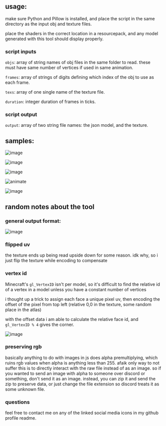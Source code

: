 ## usage:

make sure Python and Pillow is installed, and place the script in the same directory as the input obj and texture files.

place the shaders in the correct location in a resourcepack, and any model generated with this tool should display properly.

### script inputs

`objs`: array of string names of obj files in the same folder to read. these must have same number of vertices if used in same animation.

`frames`: array of strings of digits defining which index of the obj to use as each frame.

`texs`: array of one single name of the texture file.

`duration`: integer duration of frames in ticks.

### script output

`output`: array of two string file names: the json model, and the texture.

## samples:

![image](https://user-images.githubusercontent.com/16228717/148311540-503cf422-b6c7-4c95-b4b4-fca1e136dbfe.png)

![image](https://user-images.githubusercontent.com/16228717/148442834-78e49a63-c5f8-4668-a822-dcd11d215618.png)

![image](https://user-images.githubusercontent.com/16228717/148869708-310e7ec4-7d89-40e8-8fc6-38d2e6116cb7.png)

![animate](https://user-images.githubusercontent.com/16228717/149825494-cd51146e-38ed-48a5-a47a-0c2fce678d1a.gif)

![image](https://user-images.githubusercontent.com/16228717/149994828-d285f81d-b213-4057-bfbf-288c02891011.png)

## random notes about the tool

### general output format:

![image](https://user-images.githubusercontent.com/16228717/148311479-0cade68e-dab8-491b-83fb-f7d22c78bd1b.png)

### flipped uv

the texture ends up being read upside down for some reason. idk why, so i just flip the texture while encoding to compensate

### vertex id

Minecraft's `gl_VertexID` isn't per model, so it's difficult to find the relative id of a vertex in a model unless you have a constant number of vertices

i thought up a trick to assign each face a unique pixel uv, then encoding the offset of the pixel from top left (relative 0,0 in the texture, some random place in the atlas)

with the offset data i am able to calculate the relative face id, and `gl_VertexID % 4` gives the corner.

![image](https://user-images.githubusercontent.com/16228717/148311858-3bd76267-f80f-4ad6-84c3-3b5f6760bcf4.png)

### preserving rgb

basically anything to do with images in js does alpha premultiplying, which ruins rgb values when alpha is anything less than 255. afaik only way to not suffer this is to directly interact with the raw file instead of as an image. so if you wanted to send an image with alpha to someone over discord or something, don't send it as an image. instead, you can zip it and send the zip to preserve data, or just change the file extension so discord treats it as some unknown file.

### questions

feel free to contact me on any of the linked social media icons in my github profile readme.
